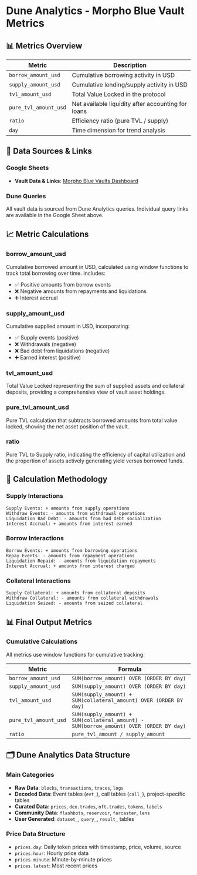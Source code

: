 # Dune Analytics - Morpho Blue Vault Metrics

## 📊 Metrics Overview

| Metric | Description |
|--------|-------------|
| `borrow_amount_usd` | Cumulative borrowing activity in USD |
| `supply_amount_usd` | Cumulative lending/supply activity in USD |
| `tvl_amount_usd` | Total Value Locked in the protocol |
| `pure_tvl_amount_usd` | Net available liquidity after accounting for loans |
| `ratio` | Efficiency ratio (pure TVL / supply) |
| `day` | Time dimension for trend analysis |

## 🔗 Data Sources & Links

### **Google Sheets**
- **Vault Data & Links**: [Morpho Blue Vaults Dashboard](https://docs.google.com/spreadsheets/d/your-sheet-id-here)

### **Dune Queries**
All vault data is sourced from Dune Analytics queries. Individual query links are available in the Google Sheet above.

## 📈 Metric Calculations

### **borrow_amount_usd**
Cumulative borrowed amount in USD, calculated using window functions to track total borrowing over time. Includes:
- ✅ Positive amounts from borrow events
- ❌ Negative amounts from repayments and liquidations  
- ➕ Interest accrual

### **supply_amount_usd**
Cumulative supplied amount in USD, incorporating:
- ✅ Supply events (positive)
- ❌ Withdrawals (negative)
- ❌ Bad debt from liquidations (negative)
- ➕ Earned interest (positive)

### **tvl_amount_usd**
Total Value Locked representing the sum of supplied assets and collateral deposits, providing a comprehensive view of vault asset holdings.

### **pure_tvl_amount_usd**
Pure TVL calculation that subtracts borrowed amounts from total value locked, showing the net asset position of the vault.

### **ratio**
Pure TVL to Supply ratio, indicating the efficiency of capital utilization and the proportion of assets actively generating yield versus borrowed funds.

## 🧮 Calculation Methodology

### **Supply Interactions**
```
Supply Events: + amounts from supply operations
Withdraw Events: - amounts from withdrawal operations  
Liquidation Bad Debt: - amounts from bad debt socialization
Interest Accrual: + amounts from interest earned
```

### **Borrow Interactions**
```
Borrow Events: + amounts from borrowing operations
Repay Events: - amounts from repayment operations
Liquidation Repaid: - amounts from liquidation repayments
Interest Accrual: + amounts from interest charged
```

### **Collateral Interactions**
```
Supply Collateral: + amounts from collateral deposits
Withdraw Collateral: - amounts from collateral withdrawals
Liquidation Seized: - amounts from seized collateral
```

## 📊 Final Output Metrics

### **Cumulative Calculations**
All metrics use window functions for cumulative tracking:

| Metric | Formula |
|--------|---------|
| `borrow_amount_usd` | `SUM(borrow_amount) OVER (ORDER BY day)` |
| `supply_amount_usd` | `SUM(supply_amount) OVER (ORDER BY day)` |
| `tvl_amount_usd` | `SUM(supply_amount) + SUM(collateral_amount) OVER (ORDER BY day)` |
| `pure_tvl_amount_usd` | `SUM(supply_amount) + SUM(collateral_amount) - SUM(borrow_amount) OVER (ORDER BY day)` |
| `ratio` | `pure_tvl_amount / supply_amount` |

## 🗂️ Dune Analytics Data Structure

### **Main Categories**
- **Raw Data**: `blocks`, `transactions`, `traces`, `logs`
- **Decoded Data**: Event tables (`evt_`), call tables (`call_`), project-specific tables
- **Curated Data**: `prices`, `dex.trades`, `nft.trades`, `tokens`, `labels`
- **Community Data**: `flashbots`, `reservoir`, `farcaster`, `lens`
- **User Generated**: `dataset_`, `query_`, `result_` tables

### **Price Data Structure**
- `prices.day`: Daily token prices with timestamp, price, volume, source
- `prices.hour`: Hourly price data
- `prices.minute`: Minute-by-minute prices
- `prices.latest`: Most recent prices